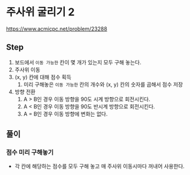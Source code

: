 # 주사위 굴리기 2
https://www.acmicpc.net/problem/23288

## Step
1. 보드에서 `이동 가능한` 칸이 몇 개가 있는지 모두 구해 놓는다.
2. 주사위 이동
3. (x, y) 칸에 대해 점수 획득
   1. 미리 구해놓은 `이동 가능한` 칸의 개수와 (x, y) 칸의 숫자를 곱해서 점수 저장
4. 방향 전환
   1. A > B인 경우 이동 방향을 90도 시계 방향으로 회전시킨다.
   2. A < B인 경우 이동 방향을 90도 반시계 방향으로 회전시킨다.
   3. A = B인 경우 이동 방향에 변화는 없다.

## 풀이
### 점수 미리 구해놓기
- 각 칸에 해당하는 점수를 모두 구해 놓고 매 주사위 이동시마다 꺼내어 사용한다.